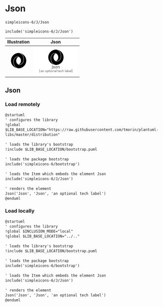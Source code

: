 # Json


```text
simpleicons-6/J/Json
```

```text
include('simpleicons-6/J/Json')
```



| Illustration | Json |
| :---: | :---: |
| ![illustration for Illustration](../../simpleicons-6/J/Json.png) | ![illustration for Json](../../simpleicons-6/J/Json.Local.png) |




## Json

### Load remotely
```plantuml
@startuml
' configures the library
!global $LIB_BASE_LOCATION="https://raw.githubusercontent.com/tmorin/plantuml-libs/master/distribution"

' loads the library's bootstrap
!include $LIB_BASE_LOCATION/bootstrap.puml

' loads the package bootstrap
include('simpleicons-6/bootstrap')

' loads the Item which embeds the element Json
include('simpleicons-6/J/Json')

' renders the element
Json('Json', 'Json', 'an optional tech label')
@enduml
```

### Load locally
```plantuml
@startuml
' configures the library
!global $INCLUSION_MODE="local"
!global $LIB_BASE_LOCATION="../.."

' loads the library's bootstrap
!include $LIB_BASE_LOCATION/bootstrap.puml

' loads the package bootstrap
include('simpleicons-6/bootstrap')

' loads the Item which embeds the element Json
include('simpleicons-6/J/Json')

' renders the element
Json('Json', 'Json', 'an optional tech label')
@enduml
```

